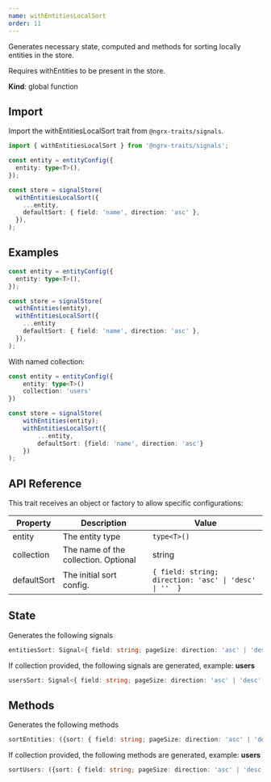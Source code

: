 ```yaml
---
name: withEntitiesLocalSort 
order: 11
---
```


Generates necessary state, computed and methods for sorting locally entities in the store.

Requires withEntities to be present in the store.

**Kind**: global function

## Import

Import the withEntitiesLocalSort trait from `@ngrx-traits/signals`.

```ts
import { withEntitiesLocalSort } from '@ngrx-traits/signals';
```

```typescript
const entity = entityConfig({
  entity: type<T>(),
});

const store = signalStore(
  withEntitiesLocalSort({
    ...entity,
    defaultSort: { field: 'name', direction: 'asc' },
  }),
);
```

## Examples

```typescript
const entity = entityConfig({
  entity: type<T>(),
});

const store = signalStore(
  withEntities(entity),
  withEntitiesLocalSort({
    ...entity
    defaultSort: { field: 'name', direction: 'asc' },
  }),
);
```

With named collection:

```typescript
const entity = entityConfig({
    entity: type<T>()
    collection: 'users'
})

const store = signalStore(
    withEntities(entity);
    withEntitiesLocalSort({
        ...entity,
        defaultSort: {field: 'name', direction: 'asc'}
    })
);
```

## API Reference

This trait receives an object or factory to allow specific configurations:

| Property    | Description                          | Value                                                  |
| ----------- | ------------------------------------ | ------------------------------------------------------ |
| entity      | The entity type                      | `type<T>()`                                            |
| collection  | The name of the collection. Optional | string                                                 |
| defaultSort | The initial sort config.             | `{ field: string; direction: 'asc' \| 'desc' \| ''  }` |

## State

Generates the following signals

```typescript
entitiesSort: Signal<{ field: string; pageSize: direction: 'asc' | 'desc' | '' }>;
```

If collection provided, the following signals are generated, example: **users**

```typescript
usersSort: Signal<{ field: string; pageSize: direction: 'asc' | 'desc' | '' }>;
```

## Methods

Generates the following methods

```typescript
sortEntities: ({sort: { field: string; pageSize: direction: 'asc' | 'desc' | ''}}) => void;
```

If collection provided, the following methods are generated, example: **users**

```typescript
sortUsers: ({sort: { field: string; pageSize: direction: 'asc' | 'desc' | ''}}) => void;
```
